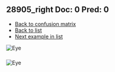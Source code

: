 ## 28905_right Doc: 0 Pred: 0
- [Back to confusion matrix](https://github.com/juliandewit/kaggle_retinopathy/blob/master/matrix.md)
- [Back to list](https://github.com/juliandewit/kaggle_retinopathy/blob/master/lists/00/list.md)
- [Next example in list](https://github.com/juliandewit/kaggle_retinopathy/blob/master/lists/00/28/28906_left.md)

![Eye](https://retinopaty.blob.core.windows.net/size1024/28905_right_0.jpeg)

### 

![Eye]()
